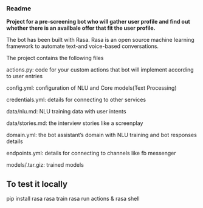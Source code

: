 ### Readme

**Project for a pre-screening bot who will gather user profile and find out whether there is an availbale offer that fit the user profile.**

The bot has been built with Rasa. Rasa is an open source machine learning framework to automate text-and voice-based conversations. 


The project contains the following files

actions.py: code for your custom actions that bot will implement according to user entries

config.yml: configuration of NLU and Core models(Text Processing)

credentials.yml: details for connecting to other services

data/nlu.md: NLU training data with user intents

data/stories.md: the interview stories like a screenplay

domain.yml: the bot assistant’s domain with NLU training and bot responses details

endpoints.yml: details for connecting to channels like fb messenger

models/<timestamp>.tar.giz: trained  models


## To test it locally
pip install rasa
rasa train
rasa run actions & rasa shell

